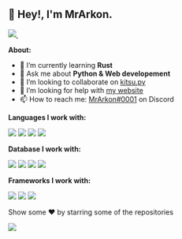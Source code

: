 <h2>👋 Hey!, I'm MrArkon.</h1>

<p>
  
  <a href="https://discord.com/invite/dVNfdXe/">
    <img src="https://img.shields.io/badge/Discord-7289DA?style=for-the-badge&logo=discord&logoColor=white" />
  </a>&nbsp;&nbsp;
  
</p>

**About:**

- 🌱 I’m currently learning **Rust**
- 💬 Ask me about **Python & Web developement**
- 👯 I’m looking to collaborate on [kitsu.py](https://github.com/MrArkon/kitsu.py)
- 🤔 I’m looking for help with [my website](https://github.com/MrArkon/mrarkon.github.io)
- 📫 How to reach me: [MrArkon#0001](https://discord.com/users/733370212199694467) on Discord

**Languages I work with:**
<p>
  <img src="https://img.shields.io/badge/Python-3776AB?style=for-the-badge&logo=python&logoColor=white" />
  <img src="https://img.shields.io/badge/Rust-black?style=for-the-badge&logo=rust&logoColor=#E57324" />
  <img src="https://img.shields.io/badge/HTML-239120?style=for-the-badge&logo=html5&logoColor=white" />
  <img src="https://img.shields.io/badge/CSS3-1572B6?style=for-the-badge&logo=css3&logoColor=white" />
</p>

**Database I work with:**
<p>
   <img src="https://img.shields.io/badge/PostgreSQL-316192?style=for-the-badge&logo=postgresql&logoColor=white" />
   <img src="https://img.shields.io/badge/MongoDB-4EA94B?style=for-the-badge&logo=mongodb&logoColor=white" />
   <img src="https://img.shields.io/badge/SQLite-07405E?style=for-the-badge&logo=sqlite&logoColor=white" />
   <img src="https://img.shields.io/badge/redis-%23DD0031.svg?&style=for-the-badge&logo=redis&logoColor=white" />
</p>

**Frameworks I work with:**
<p>
  <img src="https://img.shields.io/badge/Django-092E20?style=for-the-badge&logo=django&logoColor=green" />
  <img src="https://img.shields.io/badge/fastapi-109989?style=for-the-badge&logo=FASTAPI&logoColor=white" />
  <img src="https://img.shields.io/badge/Flask-000000?style=for-the-badge&logo=flask&logoColor=white" />
</p>

<p>Show some ❤️ by starring some of the repositories</p>

![](https://hit.yhype.me/github/profile?user_id=71749203)
